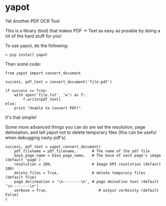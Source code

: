yapot
=====

Yet Another PDF OCR Tool


This is a library (tool) that makes PDF -> Text as easy as possble by doing a lot of the hard stuff for you!


To use yapot, do the following:

    > pip install yapot
    
Then some code:

    from yapot import convert_document
    
    success, pdf_text = convert_document('file.pdf')
    
    if success == True:
        with open('file.txt', 'w') as f:
            f.write(pdf_text)
    else:
        print "Unable to convert PDF!"
        
It's that simple!

Some more advanced things you can do are set the resolution, page delineation, and tell yapot not to delete temporary files (this can be useful when debugging nasty pdf's).

    success, pdf_text = yapot.convert_document(
        pdf_filename = pdf_filename,       # The name of the pdf file
        base_page_name = base_page_name,   # The base of each page's image (default 'page')
        resolution = 200,                  # Image DPI resolution (default 200)
        delete_files = True,               # delete temporary files (default True)
        page_delineation = '\n--------\n', # page deination text (default '\n--------\n')
        verbose = True,                       # output verbosity (default False)
    )

